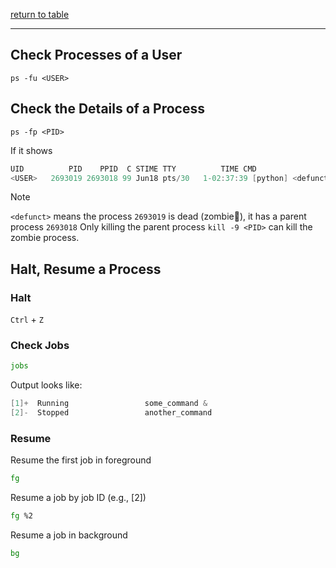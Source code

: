 [return to table](../README.md)

---




## Check Processes of a User
```shell
ps -fu <USER>
```

## Check the Details of a Process
```shell
ps -fp <PID>
```

If it shows
```csharp
UID          PID    PPID  C STIME TTY          TIME CMD
<USER>   2693019 2693018 99 Jun18 pts/30   1-02:37:39 [python] <defunct>
```
> [!NOTE]
> ```<defunct>``` means the process ```2693019``` is dead (zombie🧟), it has a parent process ```2693018```
> Only killing the parent process ```kill -9 <PID>``` can kill the zombie process.
>

## Halt, Resume a Process

### Halt

```Ctrl``` + ```Z```

### Check Jobs

```bash
jobs
```

Output looks like:
```csharp
[1]+  Running                 some_command &
[2]-  Stopped                 another_command
```

### Resume

Resume the first job in foreground
```bash
fg
```

Resume a job by job ID (e.g., [2])
```bash
fg %2
```

Resume a job in background
```bash
bg
```







